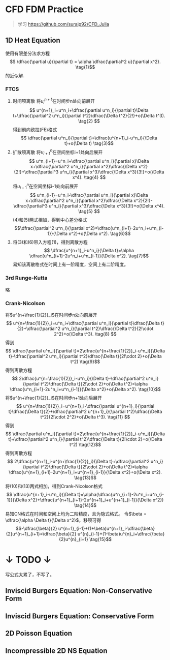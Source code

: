 # CFD FDM Practice

> 学习 <https://github.com/surajp92/CFD_Julia>

## 1D Heat Equation

使用有限差分法求方程 $$ \dfrac{\partial u}{\partial t} = \alpha \dfrac{\partial^2 u}{\partial x^2}. \tag{1}$$的近似解.

### FTCS

1. 时间项离散
   将$u^{n+1}_i$在时间步n处向前展开$$ u^{n+1}_i=u^n_i+\dfrac{\partial u^n_i}{\partial t}\Delta t+\dfrac{\partial^2 u^n_i}{\partial t^2}\dfrac{\Delta t^2}{2!}+o(\Delta t^3). \tag{2} $$
   得到前向欧拉(FE)格式$$ \dfrac{\partial u^n_i}{\partial t}=\dfrac{u^{n+1}_i-u^n_i}{\Delta t}+o(\Delta t) \tag{3}$$
2. 扩散项离散
    将$u^n_{i+1}$在空间坐标i+1处向后展开$$ u^n_{i+1}=u^n_i+\dfrac{\partial u^n_i}{\partial x}\Delta x+\dfrac{\partial^2 u^n_i}{\partial x^2}\dfrac{\Delta x^2}{2!}+\dfrac{\partial^3 u^n_i}{\partial x^3}\dfrac{\Delta x^3}{3!}+o(\Delta x^4). \tag{4} $$
    将$u^n_{i-1}$在空间坐标i-1处向前展开$$ u^n_{i-1}=u^n_i-\dfrac{\partial u^n_i}{\partial x}\Delta x+\dfrac{\partial^2 u^n_i}{\partial x^2}\dfrac{\Delta x^2}{2!}-\dfrac{\partial^3 u^n_i}{\partial x^3}\dfrac{\Delta x^3}{3!}+o(\Delta x^4). \tag{5} $$
    (4)和(5)两式相加，得到中心差分格式$$\dfrac{\partial^2 u^n_i}{\partial x^2}=\dfrac{u^n_{i+1}-2u^n_i+u^n_{i-1}}{\Delta x^2}+o(\Delta x^2). \tag{6}$$
3. 将(3)和(6)带入方程(1)，得到离散方程$$ \dfrac{u^{n+1}_i-u^n_i}{\Delta t}=\alpha \dfrac{u^n_{i+1}-2u^n_i+u^n_{i-1}}{\Delta x^2}. \tag{7}$$易知该离散格式在时间上有一阶精度，空间上有二阶精度。

### 3rd Runge-Kutta

略

### Crank-Nicolson

将$u^{n+\frac{1}{2}}_i$在时间步n处向前展开$$ u^{n+\frac{1}{2}}_i=u^n_i+\dfrac{\partial u^n_i}{\partial t}\dfrac{\Delta t}{2}+\dfrac{\partial^2 u^n_i}{\partial t^2}\dfrac{\Delta t^2}{2!\cdot 2^2}+o(\Delta t^3). \tag{8} $$ 得到$$ \dfrac{\partial u^n_i}{\partial t}=2\dfrac{u^{n+\frac{1}{2}}_i-u^n_i}{\Delta t}-\dfrac{\partial^2 u^n_i}{\partial t^2}\dfrac{\Delta t}{2!\cdot 2}+o(\Delta t^2) \tag{9}$$
得到离散方程$$ 2\dfrac{u^{n+\frac{1}{2}}_i-u^n_i}{\Delta t}-\dfrac{\partial^2 u^n_i}{\partial t^2}\dfrac{\Delta t}{2!\cdot 2}+o(\Delta t^2)=\alpha \dfrac{u^n_{i+1}-2u^n_i+u^n_{i-1}}{\Delta x^2}+o(\Delta x^2). \tag{10}$$
将$u^{n+\frac{1}{2}}_i$在时间步n+1处向后展开$$ u^{n+\frac{1}{2}}_i=u^{n+1}_i-\dfrac{\partial u^{n+1}_i}{\partial t}\dfrac{\Delta t}{2}+\dfrac{\partial^2 u^{n+1}_i}{\partial t^2}\dfrac{\Delta t^2}{2!\cdot 2^2}+o(\Delta t^3). \tag{11} $$ 得到$$ \dfrac{\partial u^n_i}{\partial t}=2\dfrac{u^{n+\frac{1}{2}}_i-u^n_i}{\Delta t}+\dfrac{\partial^2 u^n_i}{\partial t^2}\dfrac{\Delta t}{2!\cdot 2}+o(\Delta t^2) \tag{12}$$
得到离散方程$$ 2\dfrac{u^{n+1}_i-u^{n+\frac{1}{2}}_i}{\Delta t}+\dfrac{\partial^2 u^n_i}{\partial t^2}\dfrac{\Delta t}{2!\cdot 2}+o(\Delta t^2)=\alpha \dfrac{u^{n+1}_{i+1}-2u^{n+1}_i+u^{n+1}_{i-1}}{\Delta x^2}+o(\Delta x^2). \tag{13}$$
将(10)和(13)两式相加，得到Crank-Nicolson格式$$ \dfrac{u^{n+1}_i-u^n_i}{\Delta t}=\alpha(\dfrac{u^n_{i+1}-2u^n_i+u^n_{i-1}}{\Delta x^2}+\dfrac{u^{n+1}_{i+1}-2u^{n+1}_i+u^{n+1}_{i-1}}{\Delta x^2}) \tag{14}$$易知CN格式在时间和空间上均为二阶精度，且为隐式格式。
令$\beta = \dfrac{\alpha \Delta t}{\Delta x^2}$，移项可得$$-\dfrac{\beta}{2} u^{n+1}_{i-1}+(1+\beta)u^{n+1}_i-\dfrac{\beta}{2}u^{n+1}_{i+1}=\dfrac{\beta}{2} u^{n}_{i-1}+(1-\beta)u^{n}_i+\dfrac{\beta}{2}u^{n}_{i+1} \tag{15}$$

# ↓ TODO ↓

写公式太累了，不写了。

## Inviscid Burgers Equation: Non-Conservative Form

## Inviscid Burgers Equation: Conservative Form

## 2D Poisson Equation

## Incompressible 2D NS Equation
